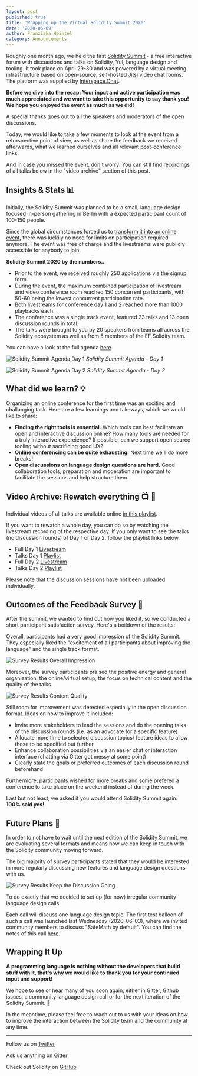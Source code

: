 ```yaml
---
layout: post
published: true
title: 'Wrapping up the Virtual Solidity Summit 2020'
date: '2020-06-09'
author: Franziska Heintel
category: Announcements
---
```


Roughly one month ago, we held the first [Solidity Summit](https://solidity-summit.ethereum.org/) - a free interactive forum with discussions and talks on Solidity, Yul, language design and tooling. It took place on April 29-30 and was powered by a virtual meeting infrastructure based on open-source, self-hosted [Jitsi](https://jitsi.org/) video chat rooms. The platform was supplied by [Interspace.Chat](https://github.com/interspacechat/interspace.chat).

**Before we dive into the recap: Your input and active participation was much appreciated and we want to take this opportunity to say thank you! We hope you enjoyed the event as much as we did!**

A special thanks goes out to all the speakers and moderators of the open discussions.

Today, we would like to take a few moments to look at the event from a retrospective point of view, as well as share the feedback we received afterwards, what we learned ourselves and all relevant post-conference links.

And in case you missed the event, don't worry! You can still find recordings of all talks below in the "video archive" section of this post.

## Insights & Stats 📊

Initially, the Solidity Summit was planned to be a small, language design focused in-person gathering in Berlin with a expected participant count of 100-150 people.

Since the global circumstances forced us to [transform it into an online event](https://blog.soliditylang.org/2020/04/17/solidity-summit-2020-goes-interspace/), there was luckily no need for limits on participation required anymore. The event was free of charge and the livestreams were publicly accessible for anybody to join.

**Solidity Summit 2020 by the numbers..**

- Prior to the event, we received roughly 250 applications via the signup form.
- During the event, the maximum combined participation of livestream and video conference room reached 150 concurrent participants, with 50-60 being the lowest concurrent participation rate.
- Both livestreams for conference day 1 and 2 reached more than 1000 playbacks each.
- The conference was a single track event, featured 23 talks and 13 open discussion rounds in total.
- The talks were brought to you by 20 speakers from teams all across the Solidity ecosystem as well as from 5 members of the EF Solidity team.

You can have a look at the full agenda [here](https://docs.google.com/spreadsheets/d/1ylkaTYKx9TbAifCgyH2jN9SKJKrYfzab9zzTZgSL44g/edit#gid=0).

![Solidity Summit Agenda Day 1](/img/2020/06/AgendaDay1.png)
_Solidity Summit Agenda - Day 1_

![Solidity Summit Agenda Day 2](/img/2020/06/AgendaDay2.png)
_Solidity Summit Agenda - Day 2_

## What did we learn? 💡

Organizing an online conference for the first time was an exciting and challanging task. Here are a few learnings and takeways, which we would like to share:

- **Finding the right tools is essential.** Which tools can best facilitate an open and interactive discussion online? How many tools are needed for a truly interactive expereience? If possible, can we support open source tooling without sacrificing good UX?
- **Online conferencing can be quite exhausting.** Next time we'll do more breaks!
- **Open discussions on language design questions are hard.** Good collaboration tools, preparation and moderation are important to facilitate the sessions and help structure them.

## Video Archive: Rewatch everything 📺 🍿

Individual videos of all talks are available online [in this playlist](https://www.youtube.com/playlist?list=PLaM7G4Llrb7xlGxwlYGTy1T-GHpytE3RC).

If you want to rewatch a whole day, you can do so by watching the livestream recording of the respective day. If you only want to see the talks (no discussion rounds) of Day 1 or Day 2, follow the playlist links below.

- Full Day 1 [Livestream](https://www.youtube.com/watch?v=lhjo2FuU4v0&list=PLX8x7Zj6VezlP4XWSSgly6tQlb87g4Cca)
- Talks Day 1 [Playlist](https://www.youtube.com/watch?v=eZERCEhk5lg&list=PLX8x7Zj6Vezk-AGlO3Ip_vPVwroV9aNqB)
- Full Day 2 [Livestream](https://www.youtube.com/watch?v=U3QsM_UDah0&list=PLX8x7Zj6VezlP4XWSSgly6tQlb87g4Cca&index=2)
- Talks Day 2 [Playlist](https://www.youtube.com/watch?v=e1_4xk9nLy8&list=PLX8x7Zj6VezkiZCiif7AcID-yNaV1EPj3)

Please note that the discussion sessions have not been uploaded individually.

## Outcomes of the Feedback Survey 📮

After the summit, we wanted to find out how you liked it, so we conducted a short participant satisfaction survey. Here's a boildown of the results:

Overall, participants had a very good impression of the Solidity Summit. They especially liked the "excitement of all participants about improving the language" and the single track format.

![Survey Results Overall Impression](/img/2020/06/surveyOverall.png)

Moreover, the survey participants praised the positive energy and general organization, the online/virtual setup, the focus on technical content and the quality of the talks.

![Survey Results Content Quality](/img/2020/06/surveyQuality.png)

Still room for improvement was detected especially in the open discussion format. Ideas on how to improve it included:

- Invite more stakeholders to lead the sessions and do the opening talks of the discussion rounds (i.e. as an advocate for a specific feature)
- Allocate more time to selected discussion topics/ feature ideas to allow those to be specified out further
- Enhance collaboration possibilities via an easier chat or interaction interface (chatting via Gitter got messy at some point)
- Clearly state the goals or preferred outcomes of each discussion round beforehand

Furthermore, participants wished for more breaks and some prefered a conference to take place on the weekend instead of during the week.

Last but not least, we asked if you would attend Solidity Summit again: **100% said yes!**

## Future Plans 🔮

In order to not have to wait until the next edition of the Solidity Summit, we are evaluating several formats and means how we can keep in touch with the Solidity community moving forward.

The big majority of survey participants stated that they would be interested in more regularly discussing new features and language design questions with us.

![Survey Results Keep the Discussion Going](/img/2020/06/surveyDiscuss.png)

To do exactly that we decided to set up (for now) irregular community language design calls.

Each call will discuss one language design topic. The first test balloon of such a call was launched last Wednesday (2020-06-03), where we invited community members to discuss "SafeMath by default". You can find the notes of this call [here](https://github.com/ethereum/solidity/issues/9054).

## Wrapping It Up

**A programming language is nothing without the developers that build stuff with it, that's why we would like to thank you for your continued input and support!**

We hope to see or hear many of you soon again, either in Gitter, Github issues, a community language design call or for the next iteration of the Solidity Summit. 🎉

In the meantime, please feel free to reach out to us with your ideas on how to improve the interaction between the Solidity team and the community at any time.

---

Follow us on [Twitter](https://twitter.com/solidity_lang)

Ask us anything on [Gitter](https://gitter.im/ethereum/solidity)

Check out Solidity on [GitHub](https://github.com/ethereum/solidity)
